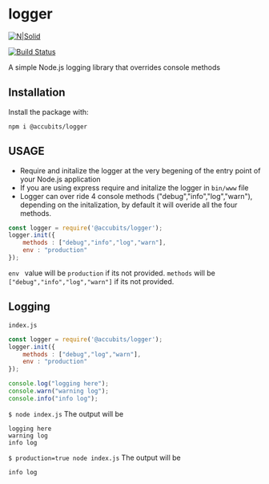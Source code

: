 # **logger**

[![N|Solid](https://accubits.com/wp-content/themes/accubits/images/loader.gif.pagespeed.ce.l5eCP3VNOD.gif)](https://accubits.com)

[![Build Status](https://travis-ci.org/joemccann/dillinger.svg?branch=master)](https://travis-ci.org/joemccann/dillinger)

A simple Node.js logging library that overrides console methods 

## Installation
Install the package with:

````npm i @accubits/logger````



## USAGE

  -  Require and initalize the logger at the very begening of the entry point of your Node.js application    
  -  If you are using express require and initalize the logger in ```bin/www``` file
  -  Logger can over ride 4 console methods ("debug","info","log","warn"), depending on the initalization, by default it will overide all the four methods.

```javascript
const logger = require('@accubits/logger');
logger.init({
    methods : ["debug","info","log","warn"],
    env : "production"
});
````
```env ``` value will be ```production```   if its not provided.
```methods``` will be ```["debug","info","log","warn"]``` if its not provided.

## Logging

```index.js```
```javascript
const logger = require('@accubits/logger');
logger.init({
    methods : ["debug","log","warn"],
    env : "production"
});

console.log("logging here");
console.warn("warning log");
console.info("info log");

````

```$ node index.js```
The output will be 
````
logging here
warning log
info log
````
```$ production=true node index.js```
The output will be 
````
info log
````
